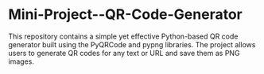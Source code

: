 # Mini-Project--QR-Code-Generator
This repository contains a simple yet effective Python-based QR code generator built using the PyQRCode and pypng libraries. The project allows users to generate QR codes for any text or URL and save them as PNG images.
